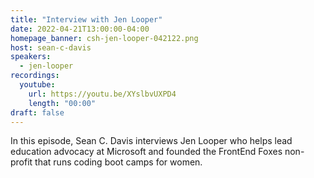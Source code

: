 ```yaml
---
title: "Interview with Jen Looper"
date: 2022-04-21T13:00:00-04:00
homepage_banner: csh-jen-looper-042122.png
host: sean-c-davis
speakers:
  - jen-looper
recordings:
  youtube:
    url: https://youtu.be/XYslbvUXPD4
    length: "00:00"
draft: false
---
```


In this episode, Sean C. Davis interviews Jen Looper who helps lead education advocacy at Microsoft and founded the FrontEnd Foxes non-profit that runs coding boot camps for women.
